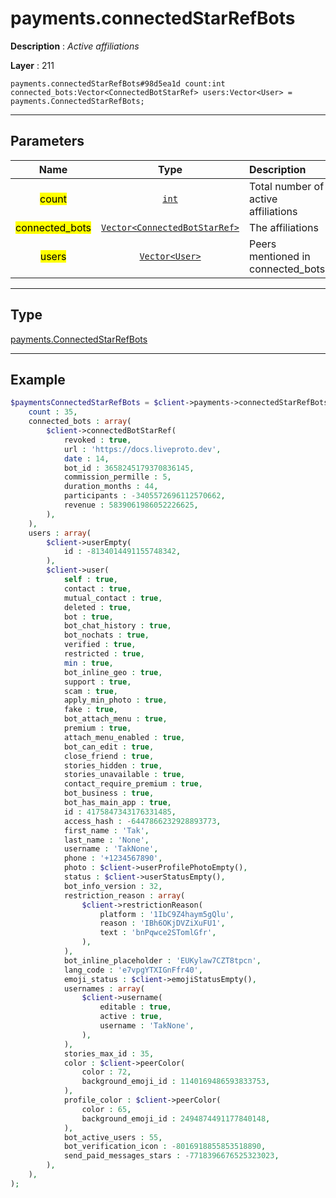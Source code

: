 # payments.connectedStarRefBots

**Description** : *Active affiliations*

**Layer** : 211

```tl
payments.connectedStarRefBots#98d5ea1d count:int connected_bots:Vector<ConnectedBotStarRef> users:Vector<User> = payments.ConnectedStarRefBots;
```

---

## Parameters

| Name | Type | Description |
| :---: | :---: | :--- |
| <mark>count</mark> | [`int`](type/int) | Total number of active affiliations |
| <mark>connected_bots</mark> | [`Vector<ConnectedBotStarRef>`](type/ConnectedBotStarRef) | The affiliations |
| <mark>users</mark> | [`Vector<User>`](type/User) | Peers mentioned in connected_bots |

---

## Type

[payments.ConnectedStarRefBots](type/payments.ConnectedStarRefBots)

---

## Example

```php
$paymentsConnectedStarRefBots = $client->payments->connectedStarRefBots(
	count : 35,
	connected_bots : array(
		$client->connectedBotStarRef(
			revoked : true,
			url : 'https://docs.liveproto.dev',
			date : 14,
			bot_id : 3658245179370836145,
			commission_permille : 5,
			duration_months : 44,
			participants : -3405572696112570662,
			revenue : 5839061986052226625,
		),
	),
	users : array(
		$client->userEmpty(
			id : -8134014491155748342,
		),
		$client->user(
			self : true,
			contact : true,
			mutual_contact : true,
			deleted : true,
			bot : true,
			bot_chat_history : true,
			bot_nochats : true,
			verified : true,
			restricted : true,
			min : true,
			bot_inline_geo : true,
			support : true,
			scam : true,
			apply_min_photo : true,
			fake : true,
			bot_attach_menu : true,
			premium : true,
			attach_menu_enabled : true,
			bot_can_edit : true,
			close_friend : true,
			stories_hidden : true,
			stories_unavailable : true,
			contact_require_premium : true,
			bot_business : true,
			bot_has_main_app : true,
			id : 4175847343176331485,
			access_hash : -6447866232928893773,
			first_name : 'Tak',
			last_name : 'None',
			username : 'TakNone',
			phone : '+1234567890',
			photo : $client->userProfilePhotoEmpty(),
			status : $client->userStatusEmpty(),
			bot_info_version : 32,
			restriction_reason : array(
				$client->restrictionReason(
					platform : '1IbC9Z4haym5gQlu',
					reason : 'IBh6OKjDVZiXuFU1',
					text : 'bnPqwce2STomlGfr',
				),
			),
			bot_inline_placeholder : 'EUKylaw7CZT8tpcn',
			lang_code : 'e7vpgYTXIGnFfr40',
			emoji_status : $client->emojiStatusEmpty(),
			usernames : array(
				$client->username(
					editable : true,
					active : true,
					username : 'TakNone',
				),
			),
			stories_max_id : 35,
			color : $client->peerColor(
				color : 72,
				background_emoji_id : 1140169486593833753,
			),
			profile_color : $client->peerColor(
				color : 65,
				background_emoji_id : 2494874491177840148,
			),
			bot_active_users : 55,
			bot_verification_icon : -8016918855853518890,
			send_paid_messages_stars : -7718396676525323023,
		),
	),
);
```